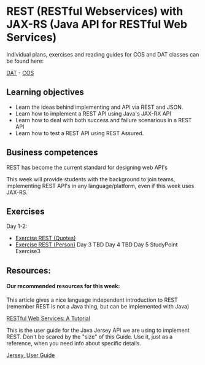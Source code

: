 # REST (RESTful Webservices) with JAX-RS (Java API for RESTful Web Services)

Individual plans, exercises and reading guides for COS and DAT classes can be found here:

[DAT](https://github.com/Cphdat3sem2017f/REST/tree/master/DAT) - [COS](https://github.com/Cphdat3sem2017f/REST/tree/master/COS)

## Learning objectives
- Learn the ideas behind implementing and API via REST and JSON.
- Learn how to implement a REST API using Java's JAX-RX API
- Learn how to deal with both success and failure scenarious in a REST API
- Learn how to test a REST API using REST Assured.

## Business competences
REST has become the current standard for designing web API's

This week will provide students with the background to join teams, implementing REST API's in any language/platform, even if this week uses JAX-RS.

## Exercises 
Day 1-2: 
- [Exercise REST (Quotes)](https://docs.google.com/document/d/13iWLS-XQZLtalNf-6ER3uJwyaPy0rw-OACC7Z6Tv7N8/edit?usp=sharing)
- [Exercise REST (Person)](https://docs.google.com/document/d/10UpxEHPBtdMpnlwVjVI-wNkoEAuoglD2HY_ofKo5yxI/edit?usp=sharing)
Day 3 TBD
Day 4  TBD
Day 5 StudyPoint Exercise3

## Resources: 

#### Our recommended resources for this week:
This article gives a nice language independent introduction to REST (remember REST is not a Java thing, but can be implemented with Java)

[RESTful Web Services: A Tutorial](http://www.drdobbs.com/web-development/restful-web-services-a-tutorial/240169069?pgno=1)

This is the user guide for the Java Jersey API we are using to implement REST. Don't be scared by the "size" of this Guide. Use it, just as a reference, when you need info about specific details.

[Jersey, User Guide](https://jersey.github.io/documentation/latest/index.html)

